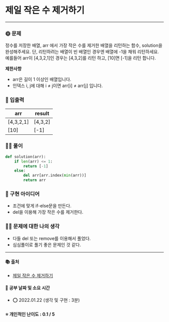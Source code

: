 # 제일 작은 수 제거하기

-------
### 🌞 문제
정수를 저장한 배열, arr 에서 가장 작은 수를 제거한 배열을 리턴하는 함수, solution을 완성해주세요. 단, 리턴하려는 배열이 빈 배열인 경우엔 배열에 -1을 채워 리턴하세요. 예를들어 arr이 [4,3,2,1]인 경우는 [4,3,2]를 리턴 하고, [10]면 [-1]을 리턴 합니다.
   
<b>제한사항</b>  
- arr은 길이 1 이상인 배열입니다.
- 인덱스 i, j에 대해 i ≠ j이면 arr[i] ≠ arr[j] 입니다.

### 📝 입출력
|arr|result|
|---|---|
|[4,3,2,1]|[4,3,2]|
|[10]|[-1]|

### 👩‍💻 풀이
```python
def solution(arr):
    if len(arr) <= 1:
        return [-1]
    else:
        del arr[arr.index(min(arr))]
        return arr
 ```

### 🔑 구현 아이디어
- 조건에 맞게 if-else문을 만든다.
- del을 이용해 가장 작은 수를 제거한다.
  
### 🙋‍♀ 문제에 대한 나의 생각
- 다들 del 또는 remove를 이용해서 풀었다.
- 심심풀이로 풀기 좋은 문제인 것 같다.

-------------
#### 📚 출처
- [제일 작은 수 제거하기](https://programmers.co.kr/learn/courses/30/lessons/12935?language=python3)
#### 📅 공부 날짜 및 소요 시간
- ⭕ 2022.01.22 (생각 및 구현 : 3분)  
#### ⭐ 개인적인 난이도 : 0.1 / 5